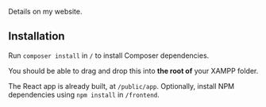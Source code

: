
Details on my website.

## Installation
Run `composer install` in `/` to install Composer dependencies.

You should be able to drag and drop this into **the root of** your XAMPP folder.

The React app is already built, at `/public/app`. Optionally, install NPM dependencies using `npm install` in `/frontend`.